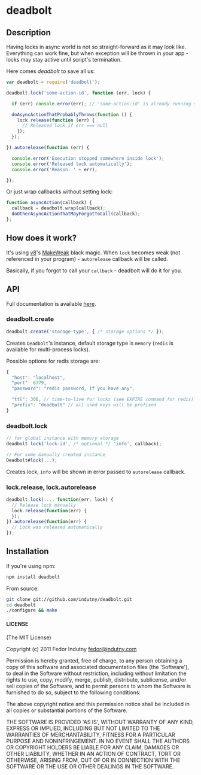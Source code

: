 # deadbolt

## Description

Having locks in async world is not so straight-forward as it may look like.
Everything can work fine, but when exception will be thrown in your app - locks
may stay active until script's termination.

Here comes *deadbolt* to save all us:

```javascript
var deadbolt = require('deadbolt');

deadbolt.lock('some-action-id', function (err, lock) {

  if (err) console.error(err); // 'some-action-id' is already running somewhere

  doAsyncActionThatProbablyThrows(function () {
    lock.release(function (err) {
      // Released lock if err === null
    });
  });

}).autorelease(function (err) {

  console.error('Execution stopped somewhere inside lock');
  console.error('Released lock automatically');
  console.error('Reason: ' + err);

});
```

Or just wrap callbacks without setting lock:

```javascript
function asyncAction(callback) {
  callback = deadbolt.wrap(callback);
  doOtherAsyncActionThatMayForgotToCall(callback);
};
```

## How does it work?

It's using [v8](https://github.com/v8/v8)'s [MakeWeak](http://bespin.cz/~ondras/html/classv8_1_1Persistent.html#ab04609812113450bece2640ad0b27658)
black magic. When `lock` becomes weak (not referenced in your program) -
`autorelease` callback will be called.

Basically, if you forgot to call your `callback` - deadbolt will do it for you.

## API

Full documentation is available [here](http://indutny.github.com/deadbolt/).


### deadbolt.create

```javascript
deadbolt.create('storage-type', { /* storage options */ });
```

Creates `Deadbolt`'s instance, default storage type is `memory` (`redis` is 
available for multi-process locks).

Possible options for redis storage are:

```javascript
{
  "host": "localhost",
  "port": 6379,
  "password": "redis password, if you have any",

  "ttl": 300, // time-to-live for locks (see EXPIRE command for redis)
  "prefix": "deadbolt" // all used keys will be prefixed
}
```

### deadbolt.lock

```javascript
// for global instance with memory storage
deadbolt.lock('lock-id', /* optional */ 'info', callback);

// For some manually created instance
Deadbolt#lock(...);
```

Creates lock, `info` will be shown in error passed to `autorelease` callback.


### lock.release, lock.autorelease

```javascript
deadbolt.lock(..., function(err, lock) {
  // Release lock manually
  lock.release(function(err) {
  });
}).autorelease(function(err) {
  // Lock was released automatically
});
```

## Installation

If you're using npm:

```bash
npm install deadbolt
```

From source:

```bash
git clone git://github.com/indutny/deadbolt.git
cd deadbolt
./configure && make
```


#### LICENSE

(The MIT License)

Copyright (c) 2011 Fedor Indutny <fedor@indutny.com>

Permission is hereby granted, free of charge, to any person obtaining a copy of
this software and associated documentation files (the 'Software'), to deal in
the Software without restriction, including without limitation the rights to
use, copy, modify, merge, publish, distribute, sublicense, and/or sell copies
of the Software, and to permit persons to whom the Software is furnished to do
so, subject to the following conditions:

The above copyright notice and this permission notice shall be included in all
copies or substantial portions of the Software.

THE SOFTWARE IS PROVIDED 'AS IS', WITHOUT WARRANTY OF ANY KIND, EXPRESS OR
IMPLIED, INCLUDING BUT NOT LIMITED TO THE WARRANTIES OF MERCHANTABILITY,
FITNESS FOR A PARTICULAR PURPOSE AND NONINFRINGEMENT. IN NO EVENT SHALL THE
AUTHORS OR COPYRIGHT HOLDERS BE LIABLE FOR ANY CLAIM, DAMAGES OR OTHER
LIABILITY, WHETHER IN AN ACTION OF CONTRACT, TORT OR OTHERWISE, ARISING FROM,
OUT OF OR IN CONNECTION WITH THE SOFTWARE OR THE USE OR OTHER DEALINGS IN THE
SOFTWARE.
